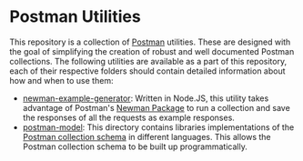 # Postman Utilities

This repository is a collection of [Postman](https://www.postman.com/) utilities. These are designed with the goal of simplifying the creation of robust and well documented Postman collections. The following utilities are available as a part of this repository, each of their respective folders should contain detailed information about how and when to use them:

- [newman-example-generator][newman-example-generator]: Written in Node.JS, this utility takes advantage of Postman's [Newman Package](https://www.npmjs.com/package/newman) to run a collection and save the responses of all the requests as example responses.
- [postman-model][postman-model]: This directory contains libraries implementations of the [Postman collection schema](https://schema.getpostman.com/collection/json/v2.1.0/draft-07/collection.json) in different languages. This allows the Postman collection schema to be built up programmatically. 

[newman-example-generator]: ./newman-example-generator
[postman-model]: ./postman-model
